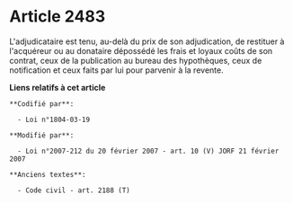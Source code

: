 # Article 2483

L'adjudicataire est tenu, au-delà du prix de son adjudication, de restituer à l'acquéreur ou au donataire dépossédé les frais
et loyaux coûts de son contrat, ceux de la publication au bureau des hypothèques, ceux de notification et ceux faits par lui
pour parvenir à la revente.

**Liens relatifs à cet article**

	**Codifié par**:

	  - Loi n°1804-03-19

	**Modifié par**:

	  - Loi n°2007-212 du 20 février 2007 - art. 10 (V) JORF 21 février 2007

	**Anciens textes**:

	  - Code civil - art. 2188 (T)
